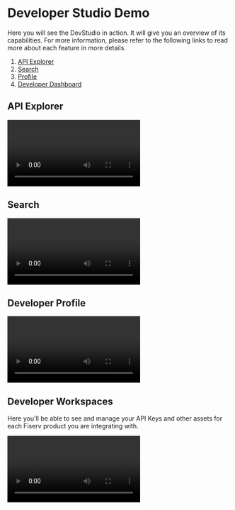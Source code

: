 # Developer Studio Demo

Here you will see the DevStudio in action.  It will give you an overview of its capabilities. For more information, please refer to the following links to read more about each feature in more details.

1. [API Explorer](api-explorer.md)
2. [Search](search.md)
3. [Profile](enable-workspaces.md)
4. [Developer Dashboard](enable-workspaces.md)


## API Explorer

![API explorer](assets/videos/API-explorer.mp4)


## Search

![Search](assets/videos/Search.mov)


## Developer Profile

![User Profile](assets/videos/Profile.mp4)


## Developer Workspaces

Here you'll be able to see and manage your API Keys and other assets for each Fiserv product you are integrating with.

![User Workspaces](assets/videos/Workspaces.mp4)
